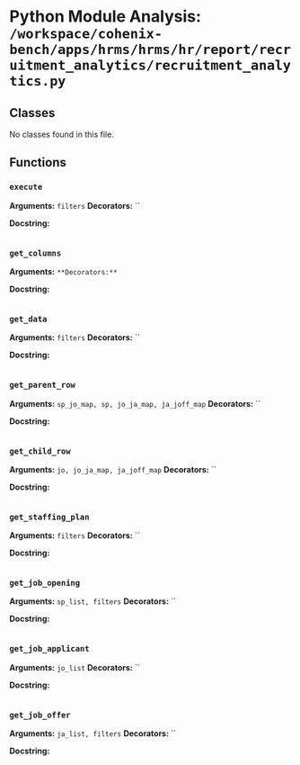 # Python Module Analysis: `/workspace/cohenix-bench/apps/hrms/hrms/hr/report/recruitment_analytics/recruitment_analytics.py`

## Classes

No classes found in this file.


## Functions

### `execute`
**Arguments:** `filters`
**Decorators:** ``

**Docstring:**
```

```
### `get_columns`
**Arguments:** ``
**Decorators:** ``

**Docstring:**
```

```
### `get_data`
**Arguments:** `filters`
**Decorators:** ``

**Docstring:**
```

```
### `get_parent_row`
**Arguments:** `sp_jo_map, sp, jo_ja_map, ja_joff_map`
**Decorators:** ``

**Docstring:**
```

```
### `get_child_row`
**Arguments:** `jo, jo_ja_map, ja_joff_map`
**Decorators:** ``

**Docstring:**
```

```
### `get_staffing_plan`
**Arguments:** `filters`
**Decorators:** ``

**Docstring:**
```

```
### `get_job_opening`
**Arguments:** `sp_list, filters`
**Decorators:** ``

**Docstring:**
```

```
### `get_job_applicant`
**Arguments:** `jo_list`
**Decorators:** ``

**Docstring:**
```

```
### `get_job_offer`
**Arguments:** `ja_list, filters`
**Decorators:** ``

**Docstring:**
```

```


